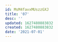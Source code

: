 ```yaml
---
id: MsM4favxMUszzGXJ
title: '07'
desc: ''
updated: 1627480883832
created: 1627480883832
date: '2021-07-01'
---
```


